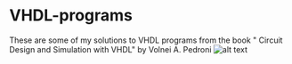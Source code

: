 # VHDL-programs
These are some of my solutions to VHDL programs from the book " Circuit Design and Simulation with VHDL" by Volnei A. Pedroni
![alt text](https://images-na.ssl-images-amazon.com/images/I/41RWPNedzpL._SX258_BO1,204,203,200_.jpg)
